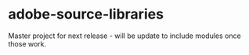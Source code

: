 adobe-source-libraries
======================

Master project for next release - will be update to include modules once those work.